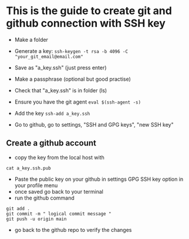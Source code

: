 # This is the guide to create git and github connection with SSH key

- Make a folder

- Generate a key: `ssh-keygen -t rsa -b 4096 -C "your_git_email@email.com"`

- Save as "a_key.ssh" (just press enter)

- Make a passphrase (optional but good practise)

- Check that "a_key.ssh" is in folder (ls)

- Ensure you have the git agent `eval $(ssh-agent -s)`

- Add the key `ssh-add a_key.ssh`

- Go to github, go to settings, "SSH and GPG keys", "new SSH key"


## Create a github account

- copy the key from the local host with 

`cat a_key.ssh.pub`

- Paste the public key on your github in settings GPG SSH key option in your profile menu
- once saved go back to your terminal
- run the github command

```
git add .
git commit -m " logical commit message "
git push -u origin main
```

- go back to the github repo to verify the changes

